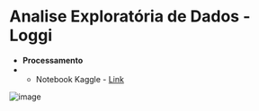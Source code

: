 # Analise Exploratória de Dados - Loggi

- **Processamento**
- - Notebook Kaggle - [Link](https://www.kaggle.com/code/josumorfim/eda-loggi)


![image](https://github.com/JosueMorfim/eda-Loggi/assets/141301164/fdc65601-1518-4b56-984d-1585a03a9557)
